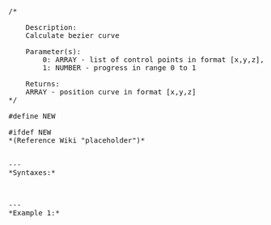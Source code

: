 <pre>/*

	Description:
	Calculate bezier curve

	Parameter(s):
		0: ARRAY - list of control points in format [x,y,z], can be any number of them
		1: NUMBER - progress in range 0 to 1

	Returns:
	ARRAY - position curve in format [x,y,z]
*/

#define NEW

#ifdef NEW
*(Reference Wiki "placeholder")*


---
*Syntaxes:*

<!-- [] call `BIN_fnc_bezier` -->

---
*Example 1:*

<!-- 
```sqf
[] call BIN_fnc_bezier;
``` -->